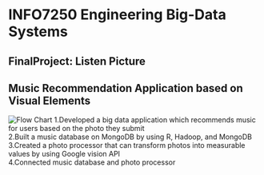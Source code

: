 # INFO7250 Engineering Big-Data Systems
## FinalProject:   Listen Picture
## Music Recommendation Application based on Visual Elements

![Flow Chart](https://github.com/gobackhuoxing/Music-Recommendation-INFO7250/blob/master/flow%20chart.png)
1.Developed a big data application which recommends music for users based on the photo they submit  
2.Built a music database on MongoDB by using R, Hadoop, and MongoDB  
3.Created a photo processor that can transform photos into measurable values by using Google vision API  
4.Connected music database and photo processor  
